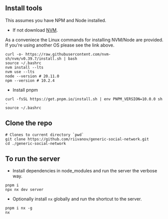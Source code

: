 ## Install tools

This assumes you have NPM and Node installed.

- If not download [NVM](https://github.com/nvm-sh/nvm).

As a conveniece the Linux commands for installing NVM/Node are provided. If you're using another OS please see the link above.

```
curl -o- https://raw.githubusercontent.com/nvm-sh/nvm/v0.39.7/install.sh | bash
source ~/.bashrc
nvm install --lts
nvm use --lts
node --version # 20.11.0
npm --version # 10.2.4
```

- Install pnpm

```
curl -fsSL https://get.pnpm.io/install.sh | env PNPM_VERSION=10.0.0 sh -
source ~/.bashrc
```

## Clone the repo

```  
# Clones to current directory `pwd`
git clone https://github.com/riivanov/generic-social-network.git
cd ./generic-social-network
```

## To run the server

- Install dependencies in node_modules and run the server the verbose way.

```
pnpm i
npx nx dev server
```

- Optionally install `nx` globally and run the shortcut to the server.

```
pnpm i nx -g
nx
```
